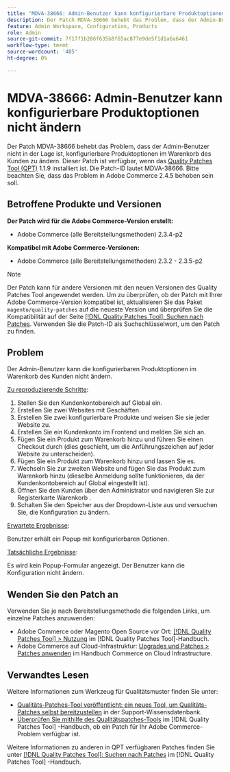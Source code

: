 ```yaml
---
title: "MDVA-38666: Admin-Benutzer kann konfigurierbare Produktoptionen nicht ändern"
description: Der Patch MDVA-38666 behebt das Problem, dass der Admin-Benutzer nicht in der Lage ist, konfigurierbare Produktoptionen im Warenkorb des Kunden zu ändern. Dieser Patch ist verfügbar, wenn das [Quality Patches Tool (QPT)](https://experienceleague.adobe.com/en/docs/commerce-knowledge-base/kb/announcements/commerce-announcements/magento-quality-patches-released-new-tool-to-self-serve-quality-patches) 1.1.9 installiert ist. Die Patch-ID lautet MDVA-38666. Bitte beachten Sie, dass das Problem in Adobe Commerce 2.4.5 behoben sein soll.
feature: Admin Workspace, Configuration, Products
role: Admin
source-git-commit: 7f17f1b286f635b8f65ac877e9de5f1d1a6a6461
workflow-type: tm+mt
source-wordcount: '485'
ht-degree: 0%

---
```


# MDVA-38666: Admin-Benutzer kann konfigurierbare Produktoptionen nicht ändern

Der Patch MDVA-38666 behebt das Problem, dass der Admin-Benutzer nicht in der Lage ist, konfigurierbare Produktoptionen im Warenkorb des Kunden zu ändern. Dieser Patch ist verfügbar, wenn das [Quality Patches Tool (QPT)](https://experienceleague.adobe.com/en/docs/commerce-knowledge-base/kb/announcements/commerce-announcements/magento-quality-patches-released-new-tool-to-self-serve-quality-patches) 1.1.9 installiert ist. Die Patch-ID lautet MDVA-38666. Bitte beachten Sie, dass das Problem in Adobe Commerce 2.4.5 behoben sein soll.

## Betroffene Produkte und Versionen

**Der Patch wird für die Adobe Commerce-Version erstellt:**

* Adobe Commerce (alle Bereitstellungsmethoden) 2.3.4-p2

**Kompatibel mit Adobe Commerce-Versionen:**

* Adobe Commerce (alle Bereitstellungsmethoden) 2.3.2 - 2.3.5-p2

>[!NOTE]
>
>Der Patch kann für andere Versionen mit den neuen Versionen des Quality Patches Tool angewendet werden. Um zu überprüfen, ob der Patch mit Ihrer Adobe Commerce-Version kompatibel ist, aktualisieren Sie das Paket `magento/quality-patches` auf die neueste Version und überprüfen Sie die Kompatibilität auf der Seite [[!DNL Quality Patches Tool]: Suchen nach Patches](https://experienceleague.adobe.com/en/docs/commerce-knowledge-base/kb/announcements/commerce-announcements/magento-quality-patches-released-new-tool-to-self-serve-quality-patches). Verwenden Sie die Patch-ID als Suchschlüsselwort, um den Patch zu finden.

## Problem

Der Admin-Benutzer kann die konfigurierbaren Produktoptionen im Warenkorb des Kunden nicht ändern.

<u>Zu reproduzierende Schritte</u>:

1. Stellen Sie den Kundenkontobereich auf Global ein.
1. Erstellen Sie zwei Websites mit Geschäften.
1. Erstellen Sie zwei konfigurierbare Produkte und weisen Sie sie jeder Website zu.
1. Erstellen Sie ein Kundenkonto im Frontend und melden Sie sich an.
1. Fügen Sie ein Produkt zum Warenkorb hinzu und führen Sie einen Checkout durch (dies geschieht, um die Anführungszeichen auf jeder Website zu unterscheiden).
1. Fügen Sie ein Produkt zum Warenkorb hinzu und lassen Sie es.
1. Wechseln Sie zur zweiten Website und fügen Sie das Produkt zum Warenkorb hinzu (dieselbe Anmeldung sollte funktionieren, da der Kundenkontobereich auf Global eingestellt ist).
1. Öffnen Sie den Kunden über den Administrator und navigieren Sie zur Registerkarte Warenkorb .
1. Schalten Sie den Speicher aus der Dropdown-Liste aus und versuchen Sie, die Konfiguration zu ändern.

<u>Erwartete Ergebnisse</u>:

Benutzer erhält ein Popup mit konfigurierbaren Optionen.

<u>Tatsächliche Ergebnisse</u>:

Es wird kein Popup-Formular angezeigt. Der Benutzer kann die Konfiguration nicht ändern.

## Wenden Sie den Patch an

Verwenden Sie je nach Bereitstellungsmethode die folgenden Links, um einzelne Patches anzuwenden:

* Adobe Commerce oder Magento Open Source vor Ort: [[!DNL Quality Patches Tool] > Nutzung](/help/tools/quality-patches-tool/usage.md) im [!DNL Quality Patches Tool]-Handbuch.
* Adobe Commerce auf Cloud-Infrastruktur: [Upgrades und Patches > Patches anwenden](https://experienceleague.adobe.com/docs/commerce-cloud-service/user-guide/develop/upgrade/apply-patches.html) im Handbuch Commerce on Cloud Infrastructure.

## Verwandtes Lesen

Weitere Informationen zum Werkzeug für Qualitätsmuster finden Sie unter:

* [Qualitäts-Patches-Tool veröffentlicht: ein neues Tool, um Qualitäts-Patches selbst bereitzustellen](https://experienceleague.adobe.com/en/docs/commerce-knowledge-base/kb/announcements/commerce-announcements/magento-quality-patches-released-new-tool-to-self-serve-quality-patches) in der Support-Wissensdatenbank.
* [Überprüfen Sie mithilfe des Qualitätspatches-Tools](/help/tools/quality-patches-tool/patches-available-in-qpt/check-patch-for-magento-issue-with-magento-quality-patches.md) im [!DNL Quality Patches Tool] -Handbuch, ob ein Patch für Ihr Adobe Commerce-Problem verfügbar ist.

Weitere Informationen zu anderen in QPT verfügbaren Patches finden Sie unter [[!DNL Quality Patches Tool]: Suchen nach Patches](https://experienceleague.adobe.com/tools/commerce-quality-patches/index.html) im [!DNL Quality Patches Tool] -Handbuch.
